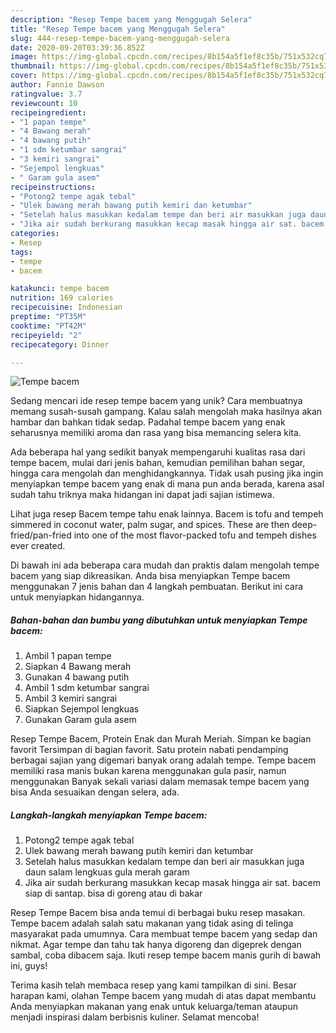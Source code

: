 ```yaml
---
description: "Resep Tempe bacem yang Menggugah Selera"
title: "Resep Tempe bacem yang Menggugah Selera"
slug: 444-resep-tempe-bacem-yang-menggugah-selera
date: 2020-09-20T03:39:36.852Z
image: https://img-global.cpcdn.com/recipes/8b154a5f1ef8c35b/751x532cq70/tempe-bacem-foto-resep-utama.jpg
thumbnail: https://img-global.cpcdn.com/recipes/8b154a5f1ef8c35b/751x532cq70/tempe-bacem-foto-resep-utama.jpg
cover: https://img-global.cpcdn.com/recipes/8b154a5f1ef8c35b/751x532cq70/tempe-bacem-foto-resep-utama.jpg
author: Fannie Dawson
ratingvalue: 3.7
reviewcount: 10
recipeingredient:
- "1 papan tempe"
- "4 Bawang merah"
- "4 bawang putih"
- "1 sdm ketumbar sangrai"
- "3 kemiri sangrai"
- "Sejempol lengkuas"
- " Garam gula asem"
recipeinstructions:
- "Potong2 tempe agak tebal"
- "Ulek bawang merah bawang putih kemiri dan ketumbar"
- "Setelah halus masukkan kedalam tempe dan beri air masukkan juga daun salam lengkuas gula merah garam"
- "Jika air sudah berkurang masukkan kecap masak hingga air sat. bacem siap di santap. bisa di goreng atau di bakar"
categories:
- Resep
tags:
- tempe
- bacem

katakunci: tempe bacem 
nutrition: 169 calories
recipecuisine: Indonesian
preptime: "PT35M"
cooktime: "PT42M"
recipeyield: "2"
recipecategory: Dinner

---
```



![Tempe bacem](https://img-global.cpcdn.com/recipes/8b154a5f1ef8c35b/751x532cq70/tempe-bacem-foto-resep-utama.jpg)

Sedang mencari ide resep tempe bacem yang unik? Cara membuatnya memang susah-susah gampang. Kalau salah mengolah maka hasilnya akan hambar dan bahkan tidak sedap. Padahal tempe bacem yang enak seharusnya memiliki aroma dan rasa yang bisa memancing selera kita.

Ada beberapa hal yang sedikit banyak mempengaruhi kualitas rasa dari tempe bacem, mulai dari jenis bahan, kemudian pemilihan bahan segar, hingga cara mengolah dan menghidangkannya. Tidak usah pusing jika ingin menyiapkan tempe bacem yang enak di mana pun anda berada, karena asal sudah tahu triknya maka hidangan ini dapat jadi sajian istimewa.

Lihat juga resep Bacem tempe tahu enak lainnya. Bacem is tofu and tempeh simmered in coconut water, palm sugar, and spices. These are then deep-fried/pan-fried into one of the most flavor-packed tofu and tempeh dishes ever created.


Di bawah ini ada beberapa cara mudah dan praktis dalam mengolah tempe bacem yang siap dikreasikan. Anda bisa menyiapkan Tempe bacem menggunakan 7 jenis bahan dan 4 langkah pembuatan. Berikut ini cara untuk menyiapkan hidangannya.

<!--inarticleads1-->

##### Bahan-bahan dan bumbu yang dibutuhkan untuk menyiapkan Tempe bacem:

1. Ambil 1 papan tempe
1. Siapkan 4 Bawang merah
1. Gunakan 4 bawang putih
1. Ambil 1 sdm ketumbar sangrai
1. Ambil 3 kemiri sangrai
1. Siapkan Sejempol lengkuas
1. Gunakan  Garam gula asem


Resep Tempe Bacem, Protein Enak dan Murah Meriah. Simpan ke bagian favorit Tersimpan di bagian favorit. Satu protein nabati pendamping berbagai sajian yang digemari banyak orang adalah tempe. Tempe bacem memiliki rasa manis bukan karena menggunakan gula pasir, namun menggunakan Banyak sekali variasi dalam memasak tempe bacem yang bisa Anda sesuaikan dengan selera, ada. 

<!--inarticleads2-->

##### Langkah-langkah menyiapkan Tempe bacem:

1. Potong2 tempe agak tebal
1. Ulek bawang merah bawang putih kemiri dan ketumbar
1. Setelah halus masukkan kedalam tempe dan beri air masukkan juga daun salam lengkuas gula merah garam
1. Jika air sudah berkurang masukkan kecap masak hingga air sat. bacem siap di santap. bisa di goreng atau di bakar


Resep Tempe Bacem bisa anda temui di berbagai buku resep masakan. Tempe bacem adalah salah satu makanan yang tidak asing di telinga masyarakat pada umumnya. Cara membuat tempe bacem yang sedap dan nikmat. Agar tempe dan tahu tak hanya digoreng dan digeprek dengan sambal, coba dibacem saja. Ikuti resep tempe bacem manis gurih di bawah ini, guys! 

Terima kasih telah membaca resep yang kami tampilkan di sini. Besar harapan kami, olahan Tempe bacem yang mudah di atas dapat membantu Anda menyiapkan makanan yang enak untuk keluarga/teman ataupun menjadi inspirasi dalam berbisnis kuliner. Selamat mencoba!
